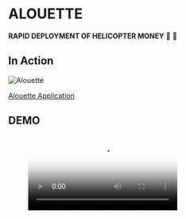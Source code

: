 # ALOUETTE

**RAPID DEPLOYMENT OF HELICOPTER MONEY** :helicopter: :money_with_wings: 

## In Action
![Alouette](https://github.com/alouette-admin/alouette-app/blob/master/images/alouette.ico "Alouette Helicopter Money")

[Alouette Application](hellicopter.bubbleapps.io)

## DEMO

<!-- blank line -->
<figure class="video_container">
  <video controls="true" allowfullscreen="true" poster="https://github.com/alouette-admin/alouette-app/images/alouette-icon.png">
    <source src="https://www.youtube.com/embed/BNF1fHBCGi0" type="video/mp4">
  </video>
</figure>
<!-- blank line -->
